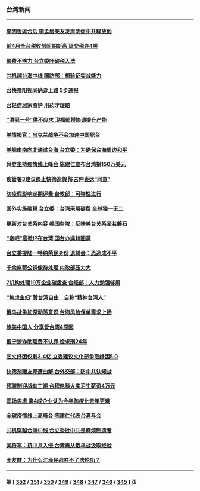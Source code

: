 ### 台湾新闻
---
#### [李明哲返台后 李孟居亲友发声明促中共释放他](../../pages/ncid1349361/n13733155.md) 
#### [前4月全台税收创同期新高 证交税连4黑](../../pages/ncid1349361/n13733372.md) 
#### [碳费不够力 台立委吁碳税入法](../../pages/ncid1349361/n13733311.md) 
#### [共机越台海中线 国防部：想验证实战能力](../../pages/ncid1349361/n13733288.md) 
#### [台快筛阳视同确诊上路 5步通报](../../pages/ncid1349361/n13733230.md) 
#### [台轻症居家照护 用药才理赔](../../pages/ncid1349361/n13733240.md) 
#### [“清冠一号”供不应求 卫福部将协调提升产能](../../pages/ncid1349361/n13733226.md) 
#### [美情报官：乌克兰战争不会加速中国犯台](../../pages/ncid1349361/n13733272.md) 
#### [美舰由南向北通过台海 台立委：为确保台海周边和平](../../pages/ncid1349361/n13733270.md) 
#### [拜登主持疫情线上峰会 陈建仁宣布台湾捐150万美元](../../pages/ncid1349361/n13733225.md) 
#### [疾管署3建议遏止快筛造假 陈吉仲表达“同意”](../../pages/ncid1349361/n13733238.md) 
#### [防疫假影响定期评量 台教部：可弹性进行](../../pages/ncid1349361/n13733229.md) 
#### [国外实施碳税 台立委：台湾采用碳费 全球独一无二](../../pages/ncid1349361/n13733224.md) 
#### [更新对台关系内容 美国务院：反映美台关系坚若磐石](../../pages/ncid1349361/n13733214.md) 
#### [“帝吧”官微IP在台湾 国台办尴尬回避](../../pages/ncid1349361/n13733056.md) 
#### [台立委提陆一特纳荣民身份 退辅会：恐造成不平](../../pages/ncid1349361/n13733220.md) 
#### [千余座蒋公铜像待处理 内政部压力大](../../pages/ncid1349361/n13733168.md) 
#### [7机构处理19万企业碳盘查 台经部：人力勉强够用](../../pages/ncid1349361/n13733202.md) 
#### [“焦虑主妇”赞台湾自由　自称“精神台湾人”](../../pages/ncid1349361/n13733205.md) 
#### [俄乌战争加深动荡意识 台海风险保单需求上扬](../../pages/ncid1349361/n13733165.md) 
#### [旅美中国人 分享爱台湾4原因](../../pages/ncid1349361/n13733105.md) 
#### [戴宁涉诈助理费不认罪 检求刑24年](../../pages/ncid1349361/n13733152.md) 
#### [艺文纾困仅剩3.4亿 立委建议文化部争取纾困5.0](../../pages/ncid1349361/n13733136.md) 
#### [快筛剂赠友邦遭曲解 台外交部：防中共认知战](../../pages/ncid1349361/n13733108.md) 
#### [预聘制迎战缺工潮 台积电科大实习生薪资4万元](../../pages/ncid1349361/n13732997.md) 
#### [职场焦虑 逾4成企业认为今年防疫比去年更难](../../pages/ncid1349361/n13733024.md) 
#### [全球疫情线上高峰会 陈建仁代表台湾与会](../../pages/ncid1349361/n13732801.md) 
#### [共机穿越台海中线 台立委批中共是麻烦制造者](../../pages/ncid1349361/n13732803.md) 
#### [美将军：抗中共入侵 台湾需从俄乌战汲取经验](../../pages/ncid1349361/n13732860.md) 
#### [王友群：为什么江泽民战胜不了法轮功？](../../pages/ncid1349361/n13732367.md) 

---
#### 第 [ [352](./352.md) / [351](./351.md) / [350](./350.md) / [349](./349.md) / [348](./348.md) / [347](./347.md) / [346](./346.md) / [345](./345.md) ] 页
